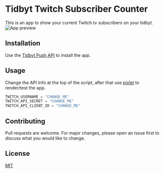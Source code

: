 # Tidbyt Twitch Subscriber Counter

This is an app to show your current Twitch.tv subscribers on your tidbyt.  
![App preview](https://i.imgur.com/ekw3yQy.gif)
## Installation

Use the [Tidbyt Push API](https://tidbyt.dev/docs/tidbyt-api/b3A6MTYyODkwOA-push-to-a-device) to install the app.

## Usage
Change the API Info at the top of the script, after that use [pixlet](https://github.com/tidbyt/pixlet) to render/test the app.
```python
TWITCH_USERNAME = "CHANGE_ME"
TWITCH_API_SECRET = "CHANGE_ME"
TWITCH_API_CLIENT_ID = "CHANGE_ME"
```

## Contributing
Pull requests are welcome. For major changes, please open an issue first to discuss what you would like to change.

## License
[MIT](https://choosealicense.com/licenses/mit/)
